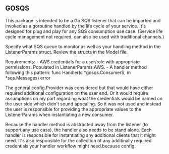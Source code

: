 ## GOSQS


This package is intended to be a Go SQS listener that can be imported and invoked as a goroutine handled by the life cycle of your service. It's designed for plug and play for any SQS consumption use case. (Service life cycle management not required, can also be used with traditional channels.)

Specify what SQS queue to monitor as well as your handling method in the ListenerParams struct. Review the structs in the Model file.

Requirements:
	- AWS credentials for a user/role with appropriate permissions. Populated in ListenerParams.AWS.
	- A handler method following this pattern:
		func Handler(c *gosqs.ConsumerS, m *sqs.Messages) error


The general config.Provider was considered but that would have either required additional configuration on the user end. Or it would require assumptions on my part regarding what the credentials would be named on the user side which didn't sound appealing. So it was not used and instead the user is responsible for providing the appropriate values to the ListenerParams when instantiating a new consumer.

Because the handler method is abstracted away from the listener (to support any use case), the handler also needs to be stand alone. Each handler is responsible for instantiating any additional clients that it might need. It's also responsible for the collection of any additinally required credentials your handler workflow might need.because config.

